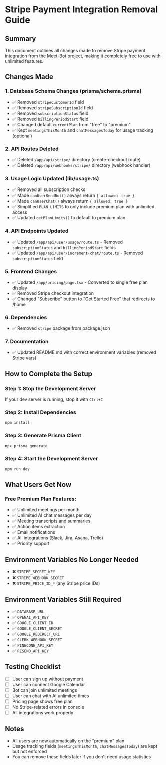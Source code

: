 # Stripe Payment Integration Removal Guide

## Summary
This document outlines all changes made to remove Stripe payment integration from the Meet-Bot project, making it completely free to use with unlimited features.

## Changes Made

### 1. Database Schema Changes (prisma/schema.prisma)
- ✅ Removed `stripeCustomerId` field
- ✅ Removed `stripeSubscriptionId` field
- ✅ Removed `subscriptionStatus` field
- ✅ Removed `billingPeriodStart` field
- ✅ Changed default `currentPlan` from "free" to "premium"
- ✅ Kept `meetingsThisMonth` and `chatMessagesToday` for usage tracking (optional)

### 2. API Routes Deleted
- ✅ Deleted `/app/api/stripe/` directory (create-checkout route)
- ✅ Deleted `/app/api/webhooks/stripe/` directory (webhook handler)

### 3. Usage Logic Updated (lib/usage.ts)
- ✅ Removed all subscription checks
- ✅ Made `canUserSendBot()` always return `{ allowed: true }`
- ✅ Made `canUserChat()` always return `{ allowed: true }`
- ✅ Simplified `PLAN_LIMITS` to only include premium plan with unlimited access
- ✅ Updated `getPlanLimits()` to default to premium plan

### 4. API Endpoints Updated
- ✅ Updated `/app/api/user/usage/route.ts` - Removed `subscriptionStatus` and `billingPeriodStart` fields
- ✅ Updated `/app/api/user/increment-chat/route.ts` - Removed `subscriptionStatus` field

### 5. Frontend Changes
- ✅ Updated `/app/pricing/page.tsx` - Converted to single free plan display
- ✅ Removed Stripe checkout integration
- ✅ Changed "Subscribe" button to "Get Started Free" that redirects to /home

### 6. Dependencies
- ✅ Removed `stripe` package from package.json

### 7. Documentation
- ✅ Updated README.md with correct environment variables (removed Stripe vars)

## How to Complete the Setup

### Step 1: Stop the Development Server
If your dev server is running, stop it with `Ctrl+C`

### Step 2: Install Dependencies
```bash
npm install
```

### Step 3: Generate Prisma Client
```bash
npx prisma generate
```

### Step 4: Start the Development Server
```bash
npm run dev
```

## What Users Get Now

### Free Premium Plan Features:
- ✅ Unlimited meetings per month
- ✅ Unlimited AI chat messages per day
- ✅ Meeting transcripts and summaries
- ✅ Action items extraction
- ✅ Email notifications
- ✅ All integrations (Slack, Jira, Asana, Trello)
- ✅ Priority support

## Environment Variables No Longer Needed
- ❌ `STRIPE_SECRET_KEY`
- ❌ `STRIPE_WEBHOOK_SECRET`
- ❌ `STRIPE_PRICE_ID_*` (any Stripe price IDs)

## Environment Variables Still Required
- ✅ `DATABASE_URL`
- ✅ `OPENAI_API_KEY`
- ✅ `GOOGLE_CLIENT_ID`
- ✅ `GOOGLE_CLIENT_SECRET`
- ✅ `GOOGLE_REDIRECT_URI`
- ✅ `CLERK_WEBHOOK_SECRET`
- ✅ `PINECONE_API_KEY`
- ✅ `RESEND_API_KEY`

## Testing Checklist
- [ ] User can sign up without payment
- [ ] User can connect Google Calendar
- [ ] Bot can join unlimited meetings
- [ ] User can chat with AI unlimited times
- [ ] Pricing page shows free plan
- [ ] No Stripe-related errors in console
- [ ] All integrations work properly

## Notes
- All users are now automatically on the "premium" plan
- Usage tracking fields (`meetingsThisMonth`, `chatMessagesToday`) are kept but not enforced
- You can remove these fields later if you don't need usage statistics
